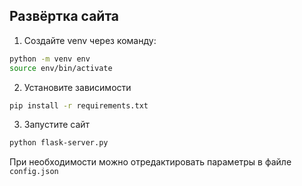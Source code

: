 ## Развёртка сайта

1. Создайте venv через команду:

```bash
python -m venv env
source env/bin/activate
```

2. Установите зависимости

```bash
pip install -r requirements.txt
```

3. Запустите сайт

```bash
python flask-server.py
```

При необходимости можно отредактировать параметры в файле `config.json`